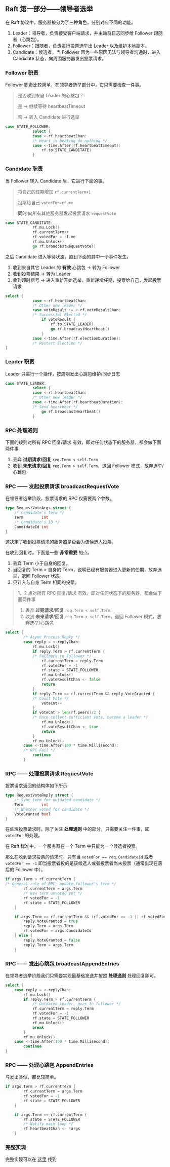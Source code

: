 ## Raft 第一部分——领导者选举

在 Raft 协议中，服务器被分为了三种角色，分别对应不同的功能。

1. Leader：领导者，负责接受客户端请求，并主动将日志同步给 Follower 跟随者（心跳包）。
2. Follower：跟随者，负责进行投票选举出 Leader 以及维护本地副本。
3. Candidate：候选者，当 Follower 因为一些原因无法与领导者沟通时，进入 Candidate 状态，向周围服务器发出投票请求。

### Follower 职责

Follower 职责比较简单，在领导者选举部分中，它只需要检查一件事。

> 是否收到来自 Leader 的心跳包？
>
> 是 -> 继续等待 heartbeatTimeout 
>
> 否 -> 转入 Candidate 进行选举

```go
case STATE_FOLLOWER:
			select {
			case <-rf.heartbeatChan:
            /* Heart is beating do nothing */
			case <-time.After(rf.heartbeatTimeout):
				rf.to(STATE_CANDITATE)
			}
```

### Candidate 职责

当 Follower 转入 Candidate 后，它进行下面的事。

> 将自己的任期增加 `rf.currentTerm+1`
>
> 投票给自己 `votedFor=rf.me`
>
> **同时** 向所有其他服务器发起投票请求 `requestVote`

```go
case STATE_CANDITATE:
			rf.mu.Lock()
			rf.currentTerm++
			rf.votedFor = rf.me
			rf.mu.Unlock()
			go rf.broadcastRequestVote()
```

之后 Candidate 进入等待状态，直到下面的其中一个事件发生。

1. 收到来自其它 Leader 的 **有效** 心跳包 -> 转为 Follower
2. 收到投票结果 -> 转为 Leader
3. 收到超时信号 -> 进入重新开始选举，重新递增任期，投票给自己，发起投票请求

```go
select {
			case <-rf.heartbeatChan:
			/* Other new leader */
			case voteResult := <-rf.voteResultChan:
			/* Successful Elected */
				if voteResult {
					rf.to(STATE_LEADER)
					go rf.broadcastHeartbeat()
				}
			case <-time.After(rf.electionDuration):
			/* Restart Election */
}
```

### Leader 职责

Leader 只进行一个操作，按周期发出心跳包维护/同步日志

```go
case STATE_LEADER:
			select {
			case <-rf.heartbeatChan:
			/* Other new leader */
			case <-time.After(rf.heartbeatDuration):
			/* Send heartbeat */
				go rf.broadcastHeartbeat()
			}
```

### RPC 处理通则

下面的规则对所有 RPC 回复/请求 有效，即对任何状态下的服务器，都会做下面两件事

1. 丢弃 **过期请求/回复** `req.Term < self.Term`
2. 收到 **未来请求/回复** `req.Term > self.Term`，退回 Follower 模式，放弃选举/心跳包

### RPC —— 发起投票请求 broadcastRequestVote

在领导者选举阶段，投票请求的 RPC 仅需要两个参数。

```go
type RequestVoteArgs struct {
	/* Candidate's Term */
	Term        int
	/* Candidate's ID */
	CandidateId int
}
```

这决定了收到投票请求的服务器是否会为该候选人投票。

在收到回复时，下面是一些 **非常重要** 的点。

1. 丢弃 Term 小于自身的回复。
2. 当回复的 Term > 自身的 Term，说明已经有服务器进入更新的任期，放弃选举，退回 Follower 状态。
3. 只计入与自身 Term 相同的投票。

> 1，2 点对所有 RPC 回复/请求 有效，即对任何状态下的服务器，都会做下面两件事
>
> 1. 丢弃 **过期请求/回复** `req.Term < self.Term`
> 2. 收到 **未来请求/回复** `req.Term > self.Term`，退回 Follower 模式，放弃选举/心跳包

```go
select {
		/* Async Process Reply */
		case reply = <-replyChan:
			rf.mu.Lock()
			if reply.Term > rf.currentTerm {
			/* Fallback to Follower */
				rf.currentTerm = reply.Term
				rf.votedFor = -1
				rf.state = STATE_FOLLOWER
				rf.mu.Unlock()
				rf.voteResultChan <- false
				return
			}
			if reply.Term == rf.currentTerm && reply.VoteGranted {
			/* Count Vote */
				voteCnt++
			}
			if voteCnt > len(rf.peers)/2 {
			/* Once collect sufficient vote, become a leader */
				rf.mu.Unlock()
				rf.voteResultChan <- true
				return
			}
			rf.mu.Unlock()
		case <-time.After(100 * time.Millisecond):
		/* RPC Fail */
			continue
		}
```

### RPC —— 处理投票请求 RequestVote

投票请求返回的结构体如下所示

```go
type RequestVoteReply struct {
	/* Sync term for outdated candidate */
	Term        int
	/* Whether voted for candidate */
	VoteGranted bool
}
```

在处理投票请求时，除了关注 **处理通则** 中的部分，只需要关注一件事，即 `votedFor` 的处理。

在 Raft 标准中，一个服务器在一个 Term 中只能为一个候选者投票。

那么在收到请求投票的请求时，只有当 `votedFor == req.CandidateId` 或者 `votedFor == -1` 即当投票者投的是该候选人或者投票者尚未投票（通常出现在落后的 Follower 中）。

```go
if args.Term > rf.currentTerm {
/* General rule of RPC, update follower's term */
		rf.currentTerm = args.Term
		/* New term unvoted yet */
		rf.votedFor = -1
		rf.state = STATE_FOLLOWER
	}

	if args.Term == rf.currentTerm && (rf.votedFor == -1 || rf.votedFor == args.CandidateId) {
		reply.VoteGranted = true
		reply.Term = args.Term
		rf.votedFor = args.CandidateId
	} else {
		reply.VoteGranted = false
		reply.Term = args.Term
	}
```

### RPC —— 发出心跳包 broadcastAppendEntries

在领导者选举阶段我们只需要实现最基础发送并按照 **处理通则** 处理回复即可。

```go
select {
	case reply = <-replyChan:
		rf.mu.Lock()
		if reply.Term > rf.currentTerm {
            /* Outdated leader, goes to follower */
			rf.currentTerm = reply.Term
			rf.votedFor = -1
			rf.state = STATE_FOLLOWER
			rf.mu.Unlock()
			break
		}
		rf.mu.Unlock()
	case <-time.After(100 * time.Millisecond):
		continue
}
```

### RPC —— 处理心跳包 AppendEntries

与发出类似，都比较简单。

```go
if args.Term > rf.currentTerm {
		rf.currentTerm = args.Term
		rf.votedFor = -1
		rf.state = STATE_FOLLOWER
	}

	if args.Term == rf.currentTerm {
		rf.state = STATE_FOLLOWER
		/* Notify main loop */
		rf.heartbeatChan <- *args
	}
```

### 完整实现

完整实现可以在 [这里](https://github.com/JohnWestonNull/MIT6.824-Raft-KV) 找到


